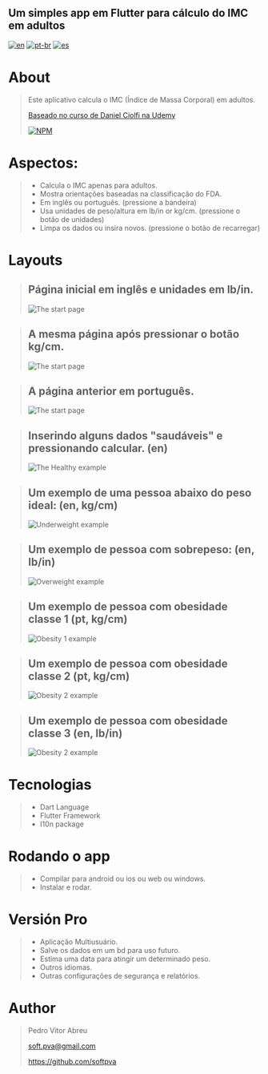 ## **Um simples app em Flutter para cálculo do IMC em adultos**
[![en](https://img.shields.io/badge/lang-en-red.svg)](./README.md)
[![pt-br](https://img.shields.io/badge/lang-pt--br-green.svg)](./README.pt-br.md)
[![es](https://img.shields.io/badge/lang-es-yellow.svg)](./README.es.md)

# About
>Este aplicativo calcula o IMC (Índice de Massa Corporal) em adultos.
>
> [Baseado no curso de Daniel Ciolfi na Udemy](https://www.udemy.com/share/101Wim3@bL2WBnXJOyqEFUkkRTTFBdyhqzpZ32Q6N7CTpyPFdVlf_9YG0WhJUuuvZelTMLrW/)
>
> [![NPM](https://img.shields.io/npm/l/react)](./license) 

# Aspectos:
> - Calcula o IMC apenas para adultos.
> - Mostra orientações baseadas na classificação do FDA.
> - Em inglês ou português. (pressione a bandeira)
> - Usa unidades de peso/altura em lb/in or kg/cm. (pressione o botão de unidades)
> - Limpa os dados ou insira novos. (pressione o botão de recarregar)

# Layouts
>
> ## Página inicial em inglês e unidades em lb/in.
> ![The start page](readme/images\start_en_lbin.gif "The blank start page for English user in lb/in units")

> ## A mesma página após pressionar o botão kg/cm.
> ![The start page](readme/images\start_en_kgcm.gif "The blank start page for English user in kg/cm units")

> ## A página anterior em português.
> ![The start page](readme/images/start_pt_kgcm.gif "The blank start page for Portuguese user in kg/cm units")

> ## Inserindo alguns dados "saudáveis" e pressionando calcular. (en)
> ![The Healthy example](readme/images/healthy_en_lbin.gif "After we insert some healthy data and press the calculate button.")

> ## Um exemplo de uma pessoa abaixo do peso ideal: (en, kg/cm)
> ![Underweight example](readme/images/underweight_en_kgcm.gif "An example of an underweight person")

> ## Um exemplo de pessoa com sobrepeso: (en, lb/in)
> ![Overweight example](readme/images/overwigt_en_lbin.gif "An example of an overweight person")

> ## Um exemplo de pessoa com obesidade classe 1 (pt, kg/cm)
> ![Obesity 1 example](readme/images/obesity_1_pt_kgcm.gif "An example of a person with obesity class 1")

> ## Um exemplo de pessoa com obesidade classe 2 (pt, kg/cm)
> ![Obesity 2 example](readme/images/obesity_2_pt_kgcm.gif "An example of a person with obesity class 2")

> ## Um exemplo de pessoa com obesidade classe 3 (en, lb/in) 
> ![Obesity 2 example](readme/images/obesity_3_en_lbin.gif "An example of a person with obesity class 3")

# Tecnologias
> - Dart Language
> - Flutter Framework
> - I10n package

# Rodando o app
> - Compilar para android ou ios ou web ou windows.
> - Instalar e rodar.

# Versión Pro
> - Aplicação Multiusuário.
> - Salve os dados em um bd para uso futuro.
> - Estima uma data para atingir um determinado peso.
> - Outros idiomas.
> - Outras configurações de segurança e relatórios.


# Author
> Pedro Vitor Abreu
>
> <soft.pva@gmail.com>
>
> <https://github.com/softpva>